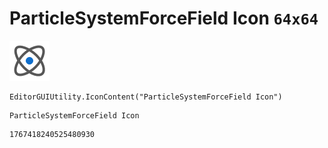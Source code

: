 # ParticleSystemForceField Icon `64x64`
<img src="/img/ParticleSystemForceField%20Icon.png" width=64 height=64>

``` CSharp
EditorGUIUtility.IconContent("ParticleSystemForceField Icon")
```
```
ParticleSystemForceField Icon
```
```
1767418240525480930
```

